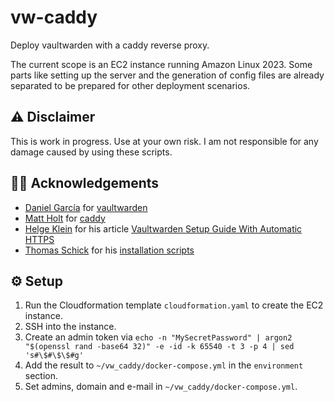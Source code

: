 # vw-caddy
Deploy vaultwarden with a caddy reverse proxy.

The current scope is an EC2 instance running Amazon Linux 2023. 
Some parts like setting up the server and the generation of config files are 
already separated to be prepared for other deployment scenarios.

## :warning: Disclaimer
This is work in progress. Use at your own risk. I am not responsible for any damage caused by using these scripts.

## :bowing_man: Acknowledgements
* [Daniel García](https://github.com/dani-garcia) for [vaultwarden](https://github.com/dani-garcia/vaultwarden)
* [Matt Holt](https://github.com/mholt) for [caddy](https://github.com/caddyserver/caddy)
* [Helge Klein](https://helgeklein.com/) for his article [Vaultwarden Setup Guide With Automatic HTTPS](https://helgeklein.com/blog/vaultwarden-setup-guide-with-automatic-https/)
* [Thomas Schick](https://github.com/ginmaster) for his [installation scripts](https://gist.github.com/ginmaster/c6d11697c4fa67442889f379380ba6c0)

## :gear: Setup
1. Run the Cloudformation template `cloudformation.yaml` to create the EC2 instance.
2. SSH into the instance.
3. Create an admin token via `echo -n "MySecretPassword" | argon2 "$(openssl rand -base64 32)" -e -id -k 65540 -t 3 -p 4 | sed 's#\$#\$\$#g'`
4. Add the result to `~/vw_caddy/docker-compose.yml` in the `environment` section.
5. Set admins, domain and e-mail in `~/vw_caddy/docker-compose.yml`.